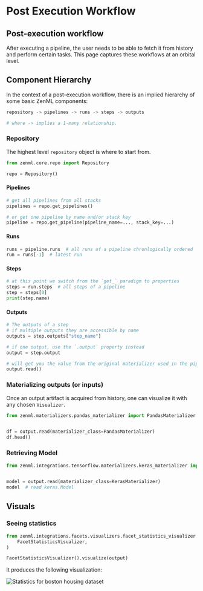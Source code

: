 # Post Execution Workflow

## Post-execution workflow

After executing a pipeline, the user needs to be able to fetch it from history and perform certain tasks. This page captures these workflows at an orbital level.

## Component Hierarchy

In the context of a post-execution workflow, there is an implied hierarchy of some basic ZenML components:

```bash
repository -> pipelines -> runs -> steps -> outputs

# where -> implies a 1-many relationship.
```

### Repository

The highest level `repository` object is where to start from.

```python
from zenml.core.repo import Repository

repo = Repository()
```

#### Pipelines

```python
# get all pipelines from all stacks
pipelines = repo.get_pipelines()  

# or get one pipeline by name and/or stack key
pipeline = repo.get_pipeline(pipeline_name=..., stack_key=...)
```

#### Runs

```python
runs = pipeline.runs  # all runs of a pipeline chronlogically ordered
run = runs[-1]  # latest run
```

#### Steps

```python
# at this point we switch from the `get_` paradigm to properties
steps = run.steps  # all steps of a pipeline
step = steps[0] 
print(step.name)
```

#### Outputs

```python
# The outputs of a step
# if multiple outputs they are accessible by name
outputs = step.outputs["step_name"]

# if one output, use the `.output` property instead 
output = step.output 

# will get you the value from the original materializer used in the pipeline
output.read()  
```

### Materializing outputs (or inputs)

Once an output artifact is acquired from history, one can visualize it with any chosen `Visualizer`.

```python
from zenml.materializers.pandas_materializer import PandasMaterializer


df = output.read(materializer_class=PandasMaterializer)
df.head()
```

### Retrieving Model

```python
from zenml.integrations.tensorflow.materializers.keras_materializer import KerasMaterializer    


model = output.read(materializer_class=KerasMaterializer)
model  # read keras.Model
```

## Visuals

### Seeing statistics

```python
from zenml.integrations.facets.visualizers.facet_statistics_visualizer import (
    FacetStatisticsVisualizer,
)

FacetStatisticsVisualizer().visualize(output)
```

It produces the following visualization:

![Statistics for boston housing dataset](../.gitbook/assets/statistics\_boston\_housing.png)
